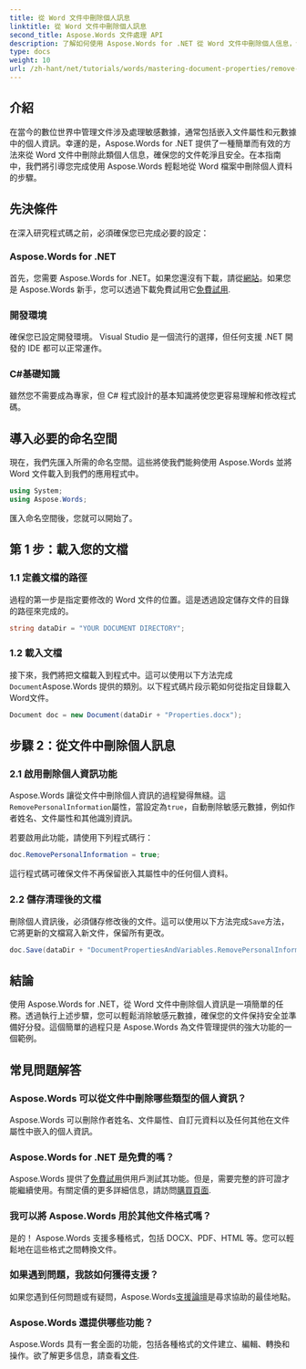 ```yaml
---
title: 從 Word 文件中刪除個人訊息
linktitle: 從 Word 文件中刪除個人訊息
second_title: Aspose.Words 文件處理 API
description: 了解如何使用 Aspose.Words for .NET 從 Word 文件中刪除個人信息，包括元資料和作者詳細資訊。
type: docs
weight: 10
url: /zh-hant/net/tutorials/words/mastering-document-properties/remove-personal-information-word-document/
---
```

## 介紹

在當今的數位世界中管理文件涉及處理敏感數據，通常包括嵌入文件屬性和元數據中的個人資訊。幸運的是，Aspose.Words for .NET 提供了一種簡單而有效的方法來從 Word 文件中刪除此類個人信息，確保您的文件乾淨且安全。在本指南中，我們將引導您完成使用 Aspose.Words 輕鬆地從 Word 檔案中刪除個人資料的步驟。

## 先決條件

在深入研究程式碼之前，必須確保您已完成必要的設定：

### Aspose.Words for .NET

首先，您需要 Aspose.Words for .NET。如果您還沒有下載，請從[網站](https://releases.aspose.com/words/net/)。如果您是 Aspose.Words 新手，您可以透過下載免費試用它[免費試用](https://releases.aspose.com/).

### 開發環境

確保您已設定開發環境。 Visual Studio 是一個流行的選擇，但任何支援 .NET 開發的 IDE 都可以正常運作。

### C#基礎知識

雖然您不需要成為專家，但 C# 程式設計的基本知識將使您更容易理解和修改程式碼。

## 導入必要的命名空間

現在，我們先匯入所需的命名空間。這些將使我們能夠使用 Aspose.Words 並將 Word 文件載入到我們的應用程式中。

```csharp
using System;
using Aspose.Words;
```

匯入命名空間後，您就可以開始了。

## 第 1 步：載入您的文檔

### 1.1 定義文檔的路徑

過程的第一步是指定要修改的 Word 文件的位置。這是透過設定儲存文件的目錄的路徑來完成的。

```csharp
string dataDir = "YOUR DOCUMENT DIRECTORY";
```

### 1.2 載入文檔

接下來，我們將把文檔載入到程式中。這可以使用以下方法完成`Document`Aspose.Words 提供的類別。以下程式碼片段示範如何從指定目錄載入Word文件。

```csharp
Document doc = new Document(dataDir + "Properties.docx");
```

## 步驟 2：從文件中刪除個人訊息

### 2.1 啟用刪除個人資訊功能

Aspose.Words 讓從文件中刪除個人資訊的過程變得無縫。這`RemovePersonalInformation`屬性，當設定為`true`，自動刪除敏感元數據，例如作者姓名、文件屬性和其他識別資訊。

若要啟用此功能，請使用下列程式碼行：

```csharp
doc.RemovePersonalInformation = true;
```

這行程式碼可確保文件不再保留嵌入其屬性中的任何個人資料。

### 2.2 儲存清理後的文檔

刪除個人資訊後，必須儲存修改後的文件。這可以使用以下方法完成`Save`方法，它將更新的文檔寫入新文件，保留所有更改。

```csharp
doc.Save(dataDir + "DocumentPropertiesAndVariables.RemovePersonalInformation.docx");
```

## 結論

使用 Aspose.Words for .NET，從 Word 文件中刪除個人資訊是一項簡單的任務。透過執行上述步驟，您可以輕鬆消除敏感元數據，確保您的文件保持安全並準備好分發。這個簡單的過程只是 Aspose.Words 為文件管理提供的強大功能的一個範例。

## 常見問題解答

### Aspose.Words 可以從文件中刪除哪些類型的個人資訊？

Aspose.Words 可以刪除作者姓名、文件屬性、自訂元資料以及任何其他在文件屬性中嵌入的個人資訊。

### Aspose.Words for .NET 是免費的嗎？

 Aspose.Words 提供了[免費試用](https://releases.aspose.com/)供用戶測試其功能。但是，需要完整的許可證才能繼續使用。有關定價的更多詳細信息，請訪問[購買頁面](https://purchase.aspose.com/buy).

### 我可以將 Aspose.Words 用於其他文件格式嗎？

是的！ Aspose.Words 支援多種格式，包括 DOCX、PDF、HTML 等。您可以輕鬆地在這些格式之間轉換文件。

### 如果遇到問題，我該如何獲得支援？

如果您遇到任何問題或有疑問，Aspose.Words[支援論壇](https://forum.aspose.com/c/words/8)是尋求協助的最佳地點。

### Aspose.Words 還提供哪些功能？

 Aspose.Words 具有一套全面的功能，包括各種格式的文件建立、編輯、轉換和操作。欲了解更多信息，請查看[文件](https://reference.aspose.com/words/net/).
